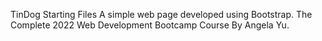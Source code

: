 TinDog Starting Files
A simple web page developed using Bootstrap.
The Complete 2022 Web Development Bootcamp Course By Angela Yu.
